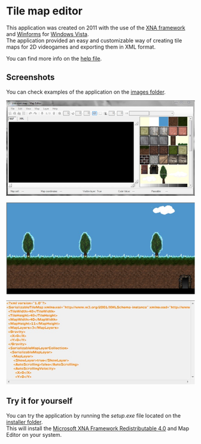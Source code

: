 # Tile map editor
This application was created on 2011 with the use of the [XNA framework](https://en.wikipedia.org/wiki/Microsoft_XNA) and [Winforms](https://en.wikipedia.org/wiki/Windows_Forms) for [Windows Vista](https://en.wikipedia.org/wiki/Windows_Vista).  
The application provided an easy and customizable way of creating tile maps for 2D videogames and exporting them in XML format.

You can find more info on the [help file](./docs/help.pdf).


## Screenshots
You can check examples of the application on the [images folder](./img/).

![Home](./img/home.jpg "Home screen")

![Graphical map](./img/map-ui.jpg "Graphical map")

![XML map](./img/map-xml.jpg "XML map")


## Try it for yourself
You can try the application by running the *setup.exe* file located on the [installer folder](./installer/).  
This will install the [Microsoft XNA Framework Redistributable 4.0](https://www.microsoft.com/en-us/download/details.aspx?id=27598) and Map Editor on your system.

